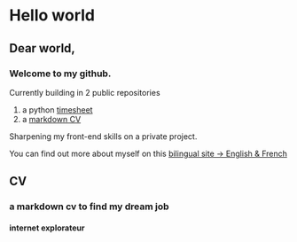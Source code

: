 # Hello world

## Dear world,

### Welcome to my github.



Currently building in 2 public repositories   
1. a python [timesheet](https://github.com/tripledoublev/timesheet) 
2. a [markdown CV](https://tripledoublev.github.io/CV/) 

Sharpening my front-end skills on a private project.


You can find out more about myself on this [bilingual site -> English & French](https://vincent.charlebois.info/)
## CV
### a markdown cv to find my dream job
#### internet explorateur
